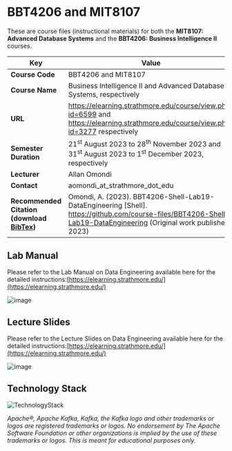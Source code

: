 # BBT4206 and MIT8107

These are course files (instructional materials) for both the **MIT8107: Advanced Database Systems** and the **BBT4206: Business Intelligence II** courses.

| **Key**                                                               | Value                                                                                                                                                                              |
|---------------|---------------------------------------------------------|
| **Course Code**                                                       | BBT4206 and MIT8107                                                                                                                                                                            |
| **Course Name**                                                       | Business Intelligence II and Advanced Database Systems, respectively                                                                                                                                                           |
| **URL**                                                               | <https://elearning.strathmore.edu/course/view.php?id=6599> and <https://elearning.strathmore.edu/course/view.php?id=3277> respectively                                                                                                                         |
| **Semester Duration**                                                 | 21<sup>st</sup> August 2023 to 28<sup>th</sup> November 2023 and 31<sup>st</sup> August 2023 to 1<sup>st</sup> December 2023, respectively                                                                                                                       |
| **Lecturer**                                                          | Allan Omondi                                                                                                                                                                       |
| **Contact**                                                           | aomondi_at_strathmore_dot_edu                                                                                                                                                      |
| **Recommended Citation (download [BibTex](RecommendedCitation.bib))** | Omondi, A. (2023). BBT4206-Shell-Lab19-DataEngineering [Shell]. https://github.com/course-files/BBT4206-Shell-Lab19-DataEngineering (Original work published 2023)  |

## Lab Manual
Please refer to the Lab Manual on Data Engineering available here for the detailed instructions:[https://elearning.strathmore.edu/](https://elearning.strathmore.edu/)

![image](https://github.com/course-files/BBT4206-Shell-Lab19-DataEngineering/assets/137632706/22c33671-8bd5-4929-ad00-b2fc93592456)

## Lecture Slides
Please refer to the Lecture Slides on Data Engineering available here for the detailed instructions:[https://elearning.strathmore.edu/](https://elearning.strathmore.edu/)

![image](https://github.com/course-files/BBT4206-Shell-Lab19-DataEngineering/assets/137632706/becd1c55-be73-4e32-9957-758462810e0b)


## Technology Stack

![TechnologyStack](https://github.com/course-files/MIT8107-Docker-Lab5-DataEngineering/assets/137632706/51ddb9cb-4b87-42eb-9adc-53356a18917a)


_Apache®️, Apache Kafka, Kafka, the Kafka logo and other trademarks or logos are registered trademarks or logos. No endorsement by The Apache Software Foundation or other organizations is implied by the use of these trademarks or logos. This is meant for educational purposes only._
